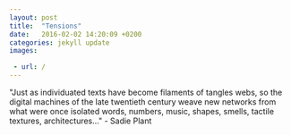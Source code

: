 ```yaml
---
layout: post
title:  "Tensions"
date:   2016-02-02 14:20:09 +0200
categories: jekyll update
images:

 - url: /
---
```

"Just as individuated texts have become filaments of tangles webs, so the digital machines of the late twentieth century weave new networks from what were once isolated words, numbers, music, shapes, smells, tactile textures, architectures..." - Sadie Plant

